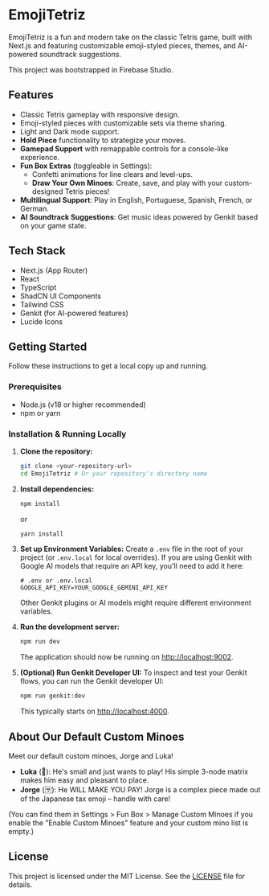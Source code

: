 # EmojiTetriz

EmojiTetriz is a fun and modern take on the classic Tetris game, built with Next.js and featuring customizable emoji-styled pieces, themes, and AI-powered soundtrack suggestions.

This project was bootstrapped in Firebase Studio.

## Features

*   Classic Tetris gameplay with responsive design.
*   Emoji-styled pieces with customizable sets via theme sharing.
*   Light and Dark mode support.
*   **Hold Piece** functionality to strategize your moves.
*   **Gamepad Support** with remappable controls for a console-like experience.
*   **Fun Box Extras** (toggleable in Settings):
    *   Confetti animations for line clears and level-ups.
    *   **Draw Your Own Minoes**: Create, save, and play with your custom-designed Tetris pieces!
*   **Multilingual Support**: Play in English, Portuguese, Spanish, French, or German.
*   **AI Soundtrack Suggestions**: Get music ideas powered by Genkit based on your game state.

## Tech Stack

*   Next.js (App Router)
*   React
*   TypeScript
*   ShadCN UI Components
*   Tailwind CSS
*   Genkit (for AI-powered features)
*   Lucide Icons

## Getting Started

Follow these instructions to get a local copy up and running.

### Prerequisites

*   Node.js (v18 or higher recommended)
*   npm or yarn

### Installation & Running Locally

1.  **Clone the repository:**
    ```bash
    git clone <your-repository-url>
    cd EmojiTetriz # Or your repository's directory name
    ```

2.  **Install dependencies:**
    ```bash
    npm install
    ```
    or
    ```bash
    yarn install
    ```

3.  **Set up Environment Variables:**
    Create a `.env` file in the root of your project (or `.env.local` for local overrides). If you are using Genkit with Google AI models that require an API key, you'll need to add it here:
    ```env
    # .env or .env.local
    GOOGLE_API_KEY=YOUR_GOOGLE_GEMINI_API_KEY
    ```
    Other Genkit plugins or AI models might require different environment variables.

4.  **Run the development server:**
    ```bash
    npm run dev
    ```
    The application should now be running on [http://localhost:9002](http://localhost:9002).

5.  **(Optional) Run Genkit Developer UI:**
    To inspect and test your Genkit flows, you can run the Genkit developer UI:
    ```bash
    npm run genkit:dev
    ```
    This typically starts on [http://localhost:4000](http://localhost:4000).

## About Our Default Custom Minoes

Meet our default custom minoes, Jorge and Luka!

*   **Luka** (🔴): He's small and just wants to play! His simple 3-node matrix makes him easy and pleasant to place.
*   **Jorge** (🈂️): He WILL MAKE YOU PAY! Jorge is a complex piece made out of the Japanese tax emoji – handle with care!

(You can find them in Settings > Fun Box > Manage Custom Minoes if you enable the "Enable Custom Minoes" feature and your custom mino list is empty.)

## License

This project is licensed under the MIT License. See the [LICENSE](LICENSE) file for details.
